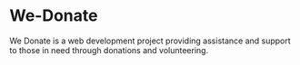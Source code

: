 # We-Donate
We Donate is a web development project providing assistance and support to those in need through donations and volunteering.
